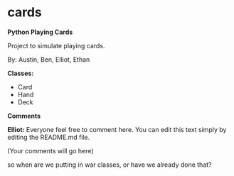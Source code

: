 cards
=====

**Python Playing Cards**

Project to simulate playing cards.

By: Austin, Ben, Elliot, Ethan

**Classes:**
 - Card
 - Hand
 - Deck

**Comments**

**Elliot:** Everyone feel free to comment here. You can edit this text simply by editing the README.md file.

(Your comments will go here)

so when are we putting in war classes, or have we already done that?
